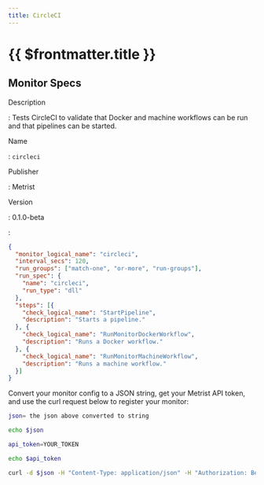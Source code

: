 ```yaml
---
title: CircleCI
---
```


# {{ $frontmatter.title }}

## Monitor Specs

Description

: Tests CircleCI to validate that Docker and machine workflows can be run and that pipelines can be started.

Name

: `circleci`

Publisher

: Metrist

Version

: 0.1.0-beta

: &nbsp;


<!--@include: /parts/_1.md-->


<!--@include: /parts/_2.md-->


<!--@include: /parts/_3.md-->





<!--@include: /parts/_4.md-->


```json
{
  "monitor_logical_name": "circleci",
  "interval_secs": 120,
  "run_groups": ["match-one", "or-more", "run-groups"],
  "run_spec": {
    "name": "circleci",
    "run_type": "dll"
  },
  "steps": [{
    "check_logical_name": "StartPipeline",
    "description": "Starts a pipeline."
  }, {
    "check_logical_name": "RunMonitorDockerWorkflow",
    "description": "Runs a Docker workflow."
  }, {
    "check_logical_name": "RunMonitorMachineWorkflow",
    "description": "Runs a machine workflow."
  }]
}
```




Convert your monitor config to a JSON string, get your Metrist API token, and use the curl request below to register your monitor:

```sh
json= the json above converted to string

echo $json

api_token=YOUR_TOKEN

echo $api_token

curl -d $json -H "Content-Type: application/json" -H "Authorization: Bearer $api_token" 'https://app.metrist.io/api/v0/monitor-config'

```

<!--@include: /parts/tips_api.md-->


<!--@include: /parts/_5.md-->


<!--@include: /parts/result.md-->